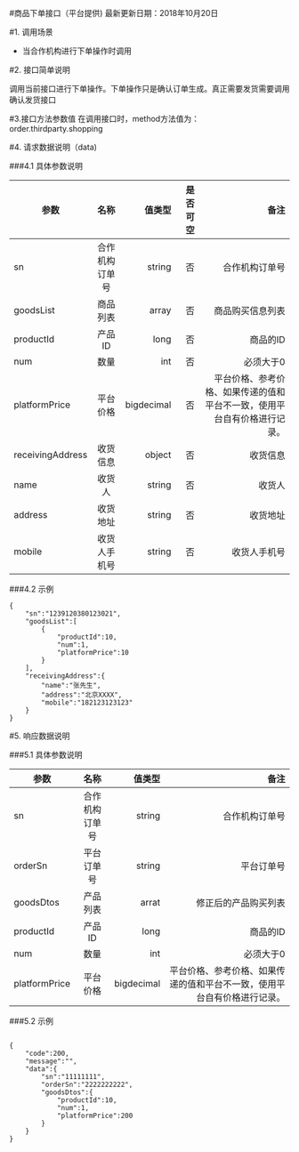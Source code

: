 #商品下单接口（平台提供)
最新更新日期：2018年10月20日

#1. 调用场景
+ 当合作机构进行下单操作时调用

#2. 接口简单说明

调用当前接口进行下单操作。下单操作只是确认订单生成。真正需要发货需要调用确认发货接口

#3.接口方法参数值
在调用接口时，method方法值为：order.thirdparty.shopping

#4. 请求数据说明（data)

###4.1 具体参数说明

参数|名称|值类型|是否可空|备注
---|:--:|---:|---:|---:|
sn|合作机构订单号|string|否|合作机构订单号
goodsList|商品列表|array|否|商品购买信息列表
productId|产品ID|long|否|商品的ID
num|数量|int|否|必须大于0
platformPrice|平台价格|bigdecimal|否|平台价格、参考价格、如果传递的值和平台不一致，使用平台自有价格进行记录。
receivingAddress|收货信息|object|否|收货信息
name|收货人|string|否|收货人
address|收货地址|string|否|收货地址
mobile|收货人手机号|string|否|收货人手机号

###4.2 示例

```
{
    "sn":"1239120380123021",
    "goodsList":[
        {
            "productId":10,
            "num":1,
            "platformPrice":10
        }
    ],
    "receivingAddress":{
        "name":"张先生",
        "address":"北京XXXX",
        "mobile":"182123123123"
    }
}
```

#5. 响应数据说明

###5.1 具体参数说明

参数|名称|值类型|备注
---|:--:|---:|---:|
sn|合作机构订单号|string|合作机构订单号
orderSn|平台订单号|string|平台订单号
goodsDtos|产品列表|arrat|修正后的产品购买列表
productId|产品ID|long|商品的ID
num|数量|int|必须大于0
platformPrice|平台价格|bigdecimal|平台价格、参考价格、如果传递的值和平台不一致，使用平台自有价格进行记录。

###5.2 示例

```

{
	"code":200,
	"message":"",
	"data":{
		"sn":"11111111",
		"orderSn":"2222222222",
		"goodsDtos":{
			"productId":10,
			"num":1,
			"platformPrice":200
		}
	}
}

```
